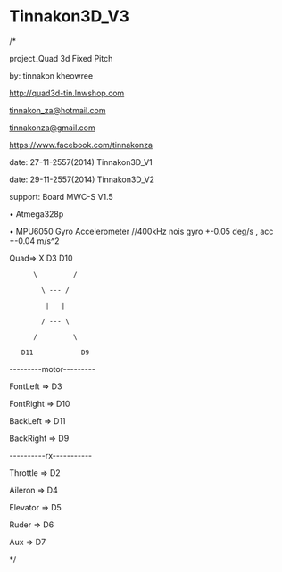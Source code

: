 Tinnakon3D_V3
=============
/*

project_Quad 3d Fixed Pitch

by: tinnakon kheowree

http://quad3d-tin.lnwshop.com

tinnakon_za@hotmail.com

tinnakonza@gmail.com

https://www.facebook.com/tinnakonza

date: 27-11-2557(2014) Tinnakon3D_V1

date: 29-11-2557(2014) Tinnakon3D_V2

support: Board MWC-S V1.5

• Atmega328p

• MPU6050 Gyro Accelerometer //400kHz nois gyro +-0.05 deg/s , acc +-0.04 m/s^2

Quad=> X D3 D10

          \         / 

            \ --- /

             |   |

            / --- \

          /         \ 

       D11            D9
---------motor---------

FontLeft => D3

FontRight => D10

BackLeft => D11

BackRight => D9

----------rx-----------

Throttle => D2

Aileron => D4

Elevator => D5

Ruder => D6

Aux => D7

*/
